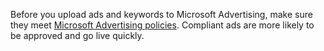 Before you upload ads and keywords to Microsoft Advertising,  make sure they meet [Microsoft Advertising policies](https://go.microsoft.com/fwlink?LinkId=398341). Compliant ads are more likely to be approved and go live quickly.

